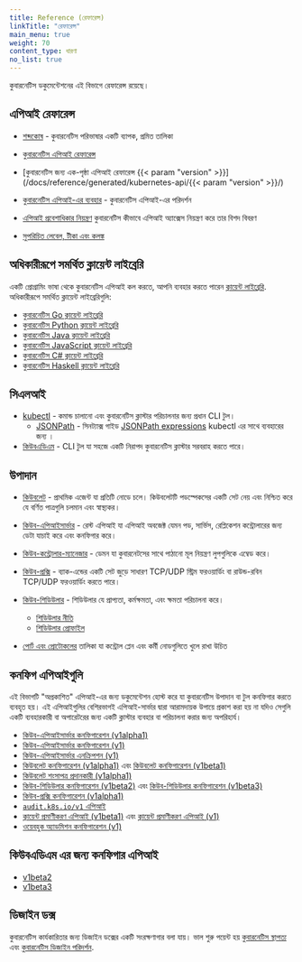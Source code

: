 ```yaml
---
title: Reference (রেফারেন্স)
linkTitle: "রেফারেন্স"
main_menu: true
weight: 70
content_type: ধারণা
no_list: true
---
```


<!--পরিদর্শন-->

কুবারনেটিস ডকুমেন্টেশনের এই বিভাগে রেফারেন্স রয়েছে।

<!--ডকুমেন্টেশন বডি-->

## এপিআই রেফারেন্স

- [শব্দকোষ](/docs/reference/glossary/) - কুবারনেটিস পরিভাষার একটি ব্যাপক, প্রমিত তালিকা

- [কুবারনেটিস এপিআই রেফারেন্স](/docs/reference/kubernetes-api/)
- [কুবারনেটিস জন্য এক-পৃষ্ঠা এপিআই রেফারেন্স {{< param "version" >}}](/docs/reference/generated/kubernetes-api/{{< param "version" >}}/)
- [কুবারনেটিস এপিআই-এর ব্যবহার](/docs/reference/using-api/) - কুবারনেটিস এপিআই-এর পরিদর্শন
- [এপিআই প্রবেশাধিকার নিয়ন্ত্রণ](/docs/reference/access-authn-authz/) কুবারনেটিস কীভাবে এপিআই অ্যাক্সেস নিয়ন্ত্রণ করে তার বিশদ বিবরণ
- [সুপরিচিত লেবেল, টীকা এবং কলঙ্ক](/docs/reference/labels-annotations-taints/)

## অধিকারীরূপে সমর্থিত ক্লায়েন্ট লাইব্রেরি

একটি প্রোগ্রামিং ভাষা থেকে কুবারনেটিস এপিআই কল করতে, আপনি ব্যবহার করতে পারেন
[ক্লায়েন্ট লাইব্রেরি](/docs/reference/using-api/client-libraries/). অধিকারীরূপে সমর্থিত ক্লায়েন্ট লাইব্রেরিগুলি:

- [কুবারনেটিস Go ক্লায়েন্ট লাইব্রেরি](https://github.com/kubernetes/client-go/)
- [কুবারনেটিস Python ক্লায়েন্ট লাইব্রেরি](https://github.com/kubernetes-client/python)
- [কুবারনেটিস Java ক্লায়েন্ট লাইব্রেরি](https://github.com/kubernetes-client/java)
- [কুবারনেটিস JavaScript ক্লায়েন্ট লাইব্রেরি](https://github.com/kubernetes-client/javascript)
- [কুবারনেটিস C# ক্লায়েন্ট লাইব্রেরি](https://github.com/kubernetes-client/csharp)
- [কুবারনেটিস Haskell ক্লায়েন্ট লাইব্রেরি](https://github.com/kubernetes-client/haskell)

## সিএলআই

- [kubectl](/docs/reference/kubectl/) - কমান্ড চালানো এবং কুবারনেটিস ক্লাস্টার পরিচালনার জন্য প্রধান CLI টুল।
  - [JSONPath](/docs/reference/kubectl/jsonpath/) - সিনট্যাক্স গাইড [JSONPath expressions](https://goessner.net/articles/JsonPath/) kubectl এর সাথে ব্যবহারের জন্য ।
- [কিউবএডিএম](/docs/reference/setup-tools/kubeadm/) - CLI টুল যা সহজে একটি নিরাপদ কুবারনেটিস ক্লাস্টার সরবরাহ করতে পারে।

## উপাদান

- [কিউবলেট](/docs/reference/command-line-tools-reference/kubelet/) - প্রাথমিক এজেন্ট যা প্রতিটি নোডে চলে। কিউবলেটটি পডস্পেকসের একটি সেট নেয় এবং নিশ্চিত করে যে বর্ণিত পাত্রগুলি চলমান এবং স্বাস্থ্যকর।
- [কিউব-এপিআইসার্ভার](/docs/reference/command-line-tools-reference/kube-apiserver/) - রেস্ট এপিআই যা এপিআই অবজেক্ট যেমন পড, সার্ভিস, রেপ্লিকেশন কন্ট্রোলারের জন্য ডেটা যাচাই করে এবং কনফিগার করে।
- [কিউব-কন্ট্রোলার-ম্যানেজার](/docs/reference/command-line-tools-reference/kube-controller-manager/) - ডেমন যা কুবারনেটসের সাথে পাঠানো মূল নিয়ন্ত্রণ লুপগুলিকে এম্বেড করে।
- [কিউব-প্রক্সি](/docs/reference/command-line-tools-reference/kube-proxy/) - ব্যাক-এন্ডের একটি সেট জুড়ে সাধারণ TCP/UDP স্ট্রিম ফরওয়ার্ডিং বা রাউন্ড-রবিন TCP/UDP ফরওয়ার্ডিং করতে পারে।
- [কিউব-শিডিউলার](/docs/reference/command-line-tools-reference/kube-scheduler/) - শিডিউলার যে প্রাপ্যতা, কর্মক্ষমতা, এবং ক্ষমতা পরিচালনা করে।

  - [শিডিউলার নীতি](/docs/reference/scheduling/policies)
  - [শিডিউলার প্রোফাইল](/docs/reference/scheduling/config#profiles)

- [পোর্ট এবং প্রোটোকলের](/docs/reference/ports-and-protocols/) তালিকা যা
  কন্ট্রোল প্লেন এবং কর্মী নোডগুলিতে খুলে রাখা উচিত

## কনফিগ এপিআইগুলি

এই বিভাগটি "অপ্রকাশিত" এপিআই-এর জন্য ডকুমেন্টেশন হোস্ট করে যা কুবারনেটিস উপাদান বা টুল কনফিগার করতে ব্যবহৃত হয়। এই এপিআইগুলির বেশিরভাগই এপিআই-সার্ভার দ্বারা আরামদায়ক উপায়ে প্রকাশ করা হয় না যদিও সেগুলি একটি ব্যবহারকারী বা অপারেটরের জন্য একটি ক্লাস্টার ব্যবহার বা পরিচালনা করার জন্য অপরিহার্য।

- [কিউব-এপিআইসার্ভার কনফিগারেশন (v1alpha1)](/docs/reference/config-api/apiserver-config.v1alpha1/)
- [কিউব-এপিআইসার্ভার কনফিগারেশন (v1)](/docs/reference/config-api/apiserver-config.v1/)
- [কিউব-এপিআইসার্ভার এনক্রিপশন (v1)](/docs/reference/config-api/apiserver-encryption.v1/)
- [কিউবলেট কনফিগারেশন (v1alpha1)](/docs/reference/config-api/kubelet-config.v1alpha1/) এবং
  [কিউবলেট কনফিগারেশন (v1beta1)](/docs/reference/config-api/kubelet-config.v1beta1/)
- [কিউবলেট শংসাপত্র প্রদানকারী (v1alpha1)](/docs/reference/config-api/kubelet-credentialprovider.v1alpha1/)
- [কিউব-শিডিউলার কনফিগারেশন (v1beta2)](/docs/reference/config-api/kube-scheduler-config.v1beta2/) এবং
  [কিউব-শিডিউলার কনফিগারেশন (v1beta3)](/docs/reference/config-api/kube-scheduler-config.v1beta3/)
- [কিউব-প্রক্সি কনফিগারেশন (v1alpha1)](/docs/reference/config-api/kube-proxy-config.v1alpha1/)
- [`audit.k8s.io/v1` এপিআই](/docs/reference/config-api/apiserver-audit.v1/)
- [ক্লায়েন্ট প্রমাণীকরণ এপিআই (v1beta1)](/docs/reference/config-api/client-authentication.v1beta1/) এবং
  [ক্লায়েন্ট প্রমাণীকরণ এপিআই (v1)](/docs/reference/config-api/client-authentication.v1/)
- [ওয়েবহুক অ্যাডমিশন কনফিগারেশন (v1)](/docs/reference/config-api/apiserver-webhookadmission.v1/)

## কিউবএডিএম এর জন্য কনফিগার এপিআই

- [v1beta2](/docs/reference/config-api/kubeadm-config.v1beta2/)
- [v1beta3](/docs/reference/config-api/kubeadm-config.v1beta3/)

## ডিজাইন ডক্স

কুবারনেটিস কার্যকারিতার জন্য ডিজাইন ডক্সের একটি সংরক্ষণাগার বলা যায়। ভাল শুরু পয়েন্ট হয়
[কুবারনেটিস স্থাপত্য](https://git.k8s.io/community/contributors/design-proposals/architecture/architecture.md) এবং
[কুবারনেটিস ডিজাইন পরিদর্শন](https://git.k8s.io/community/contributors/design-proposals).
